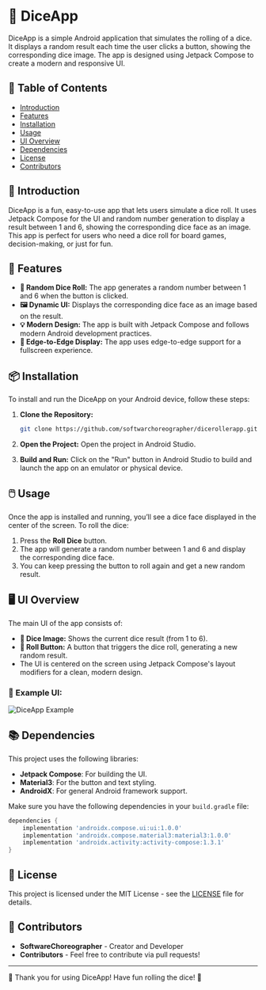 
# 🎲 DiceApp

DiceApp is a simple Android application that simulates the rolling of a dice. It displays a random result each time the user clicks a button, showing the corresponding dice image. The app is designed using Jetpack Compose to create a modern and responsive UI.

## 📑 Table of Contents
- [Introduction](#introduction)
- [Features](#features)
- [Installation](#installation)
- [Usage](#usage)
- [UI Overview](#ui-overview)
- [Dependencies](#dependencies)
- [License](#license)
- [Contributors](#contributors)

## 🚀 Introduction
DiceApp is a fun, easy-to-use app that lets users simulate a dice roll. It uses Jetpack Compose for the UI and random number generation to display a result between 1 and 6, showing the corresponding dice face as an image. This app is perfect for users who need a dice roll for board games, decision-making, or just for fun.

## 🌟 Features
- **🎲 Random Dice Roll:** The app generates a random number between 1 and 6 when the button is clicked.
- **🖼️ Dynamic UI:** Displays the corresponding dice face as an image based on the result.
- **💡 Modern Design:** The app is built with Jetpack Compose and follows modern Android development practices.
- **📱 Edge-to-Edge Display:** The app uses edge-to-edge support for a fullscreen experience.

## 📦 Installation
To install and run the DiceApp on your Android device, follow these steps:

1. **Clone the Repository:**
   ```bash
   git clone https://github.com/softwarchoreographer/dicerollerapp.git
   ```

2. **Open the Project:**
   Open the project in Android Studio.

3. **Build and Run:**
   Click on the "Run" button in Android Studio to build and launch the app on an emulator or physical device.

## 🖱️ Usage
Once the app is installed and running, you’ll see a dice face displayed in the center of the screen. To roll the dice:

1. Press the **Roll Dice** button.
2. The app will generate a random number between 1 and 6 and display the corresponding dice face.
3. You can keep pressing the button to roll again and get a new random result.

## 🖥️ UI Overview
The main UI of the app consists of:
- **🎲 Dice Image:** Shows the current dice result (from 1 to 6).
- **🔘 Roll Button:** A button that triggers the dice roll, generating a new random result.
- The UI is centered on the screen using Jetpack Compose's layout modifiers for a clean, modern design.

### 📸 Example UI:
![DiceApp Example](images/diceapp_preview.png)

## 📚 Dependencies
This project uses the following libraries:
- **Jetpack Compose**: For building the UI.
- **Material3**: For the button and text styling.
- **AndroidX**: For general Android framework support.

Make sure you have the following dependencies in your `build.gradle` file:

```gradle
dependencies {
    implementation 'androidx.compose.ui:ui:1.0.0'
    implementation 'androidx.compose.material3:material3:1.0.0'
    implementation 'androidx.activity:activity-compose:1.3.1'
}
```

## 📝 License
This project is licensed under the MIT License - see the [LICENSE](LICENSE) file for details.

## 👥 Contributors
- **SoftwareChoreographer** - Creator and Developer
- **Contributors** - Feel free to contribute via pull requests!

---

🎉 Thank you for using DiceApp! Have fun rolling the dice! 🎲
